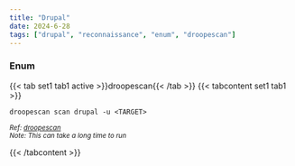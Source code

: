```yaml
---
title: "Drupal"
date: 2024-6-28
tags: ["drupal", "reconnaissance", "enum", "droopescan"]
---
```


### Enum

{{< tab set1 tab1 active >}}droopescan{{< /tab >}}
{{< tabcontent set1 tab1 >}}

<div>

```console
droopescan scan drupal -u <TARGET>
```

<small>*Ref: [droopescan](https://github.com/SamJoan/droopescan)*</small>
<br>
<small>*Note: This can take a long time to run*</small>

</div>

{{< /tabcontent >}}

<br>